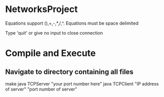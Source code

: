 # NetworksProject
Equations support (),+,-,*,/,^.
Equations must be space delimited

Type 'quit' or give no input to close connection

# Compile and Execute
## Navigate to directory containing all files
make
java TCPServer "your port number here"
java TCPClient "IP address of server" "port number of server"